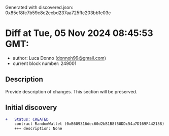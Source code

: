 Generated with discovered.json: 0x85ef8fc7b59c8c2ecbd237aa725ffc203bb1e03c

# Diff at Tue, 05 Nov 2024 08:45:53 GMT:

- author: Luca Donno (<donnoh99@gmail.com>)
- current block number: 249001

## Description

Provide description of changes. This section will be preserved.

## Initial discovery

```diff
+   Status: CREATED
    contract RandomWallet (0xB609316dec60d2bB1B8f50DDc54a7D169F442158)
    +++ description: None
```

